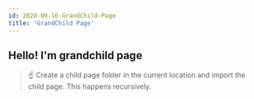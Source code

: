 ```yaml
---
id: 2020-09-16-GrandChild-Page
title: 'GrandChild Page'
---
```


## Hello! I'm grandchild page

> ☝ Create a child page folder in the current location and import the child page. This happens recursively.
